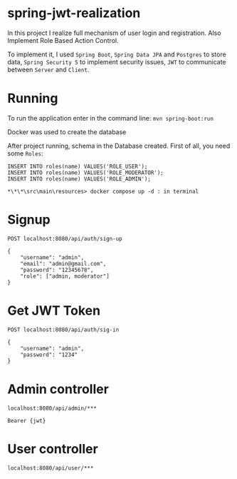 # spring-jwt-realization
In this project I realize full mechanism of user login and registration. Also Implement Role Based Action Control.

To implement it, I used `Spring Boot`, `Spring Data JPA` and `Postgres` to store data, `Spring Security 5` to implement security issues, `JWT` to communicate between `Server` and `Client`.

# Running
To run the application enter in the command line: `mvn spring-boot:run`

Docker was used to create the database

After project running, schema in the Database created. First of all, you need some `Roles`:

```
INSERT INTO roles(name) VALUES('ROLE_USER');
INSERT INTO roles(name) VALUES('ROLE_MODERATOR');
INSERT INTO roles(name) VALUES('ROLE_ADMIN');
```

```
*\*\*\src\main\resources> docker compose up -d : in terminal
```

# Signup
`POST localhost:8080/api/auth/sign-up`
```
{
    "username": "admin",
    "email": "admin@gmail.com",
    "password": "12345678",
    "role": ["admin, moderator"]
}
```

# Get JWT Token
`POST localhost:8080/api/auth/sig-in`
```
{
    "username": "admin",
    "password": "1234"
}
```

# Admin controller
`localhost:8080/api/admin/***`

```Bearer {jwt}```

# User controller
`localhost:8080/api/user/***`
